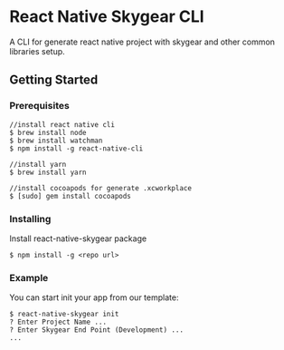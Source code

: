 # React Native Skygear CLI

A CLI for generate react native project with skygear and other common libraries setup.

## Getting Started


### Prerequisites


```
//install react native cli
$ brew install node
$ brew install watchman
$ npm install -g react-native-cli

//install yarn
$ brew install yarn

//install cocoapods for generate .xcworkplace
$ [sudo] gem install cocoapods
```

### Installing

Install react-native-skygear package

```
$ npm install -g <repo url>
```

### Example
You can start init your app from our template:

```
$ react-native-skygear init
? Enter Project Name ...
? Enter Skygear End Point (Development) ... 
...
```
 